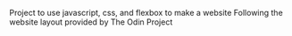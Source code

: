 Project to use javascript, css, and flexbox to make a website
Following the website layout provided by The Odin Project